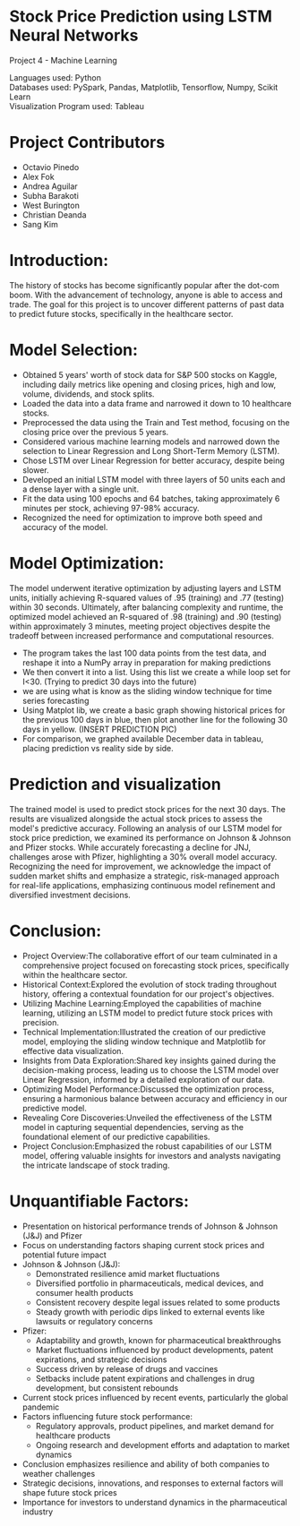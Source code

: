 # Stock Price Prediction using LSTM Neural Networks
Project 4 - Machine Learning

Languages used: Python <br />
Databases used: PySpark, Pandas, Matplotlib, Tensorflow, Numpy, Scikit Learn <br />
Visualization Program used: Tableau <br />

# Project Contributors
* Octavio Pinedo
* Alex Fok
* Andrea Aguilar
* Subha Barakoti
* West Burington
* Christian Deanda
* Sang Kim

# Introduction:
The history of stocks has become significantly popular after the dot-com boom. With the advancement of technology, anyone is able to access and trade.  The goal for this project is to uncover different patterns of past data to predict future stocks, specifically in the healthcare sector. 

# Model Selection:
* Obtained 5 years' worth of stock data for S&P 500 stocks on Kaggle, including daily metrics like opening and closing prices, high and low, volume, dividends, and stock splits.
* Loaded the data into a data frame and narrowed it down to 10 healthcare stocks.
* Preprocessed the data using the Train and Test method, focusing on the closing price over the previous 5 years.
* Considered various machine learning models and narrowed down the selection to Linear Regression and Long Short-Term Memory (LSTM).
* Chose LSTM over Linear Regression for better accuracy, despite being slower.
* Developed an initial LSTM model with three layers of 50 units each and a dense layer with a single unit.
* Fit the data using 100 epochs and 64 batches, taking approximately 6 minutes per stock, achieving 97-98% accuracy.
* Recognized the need for optimization to improve both speed and accuracy of the model.

# Model Optimization:
The model underwent iterative optimization by adjusting layers and LSTM units, initially achieving R-squared values of .95 (training) and .77 (testing) within 30 seconds. Ultimately, after balancing complexity and runtime, the optimized model achieved an R-squared of .98 (training) and .90 (testing) within approximately 3 minutes, meeting project objectives despite the tradeoff between increased performance and computational resources.
* The program takes the last 100 data points from the test data, and reshape it into a NumPy array in preparation for making predictions
* We then convert it into a list. Using this list we create a while loop set for I<30. (Trying to predict 30 days into the future)
* we are using what is know as the sliding window technique for time series forecasting
* Using Matplot lib, we create a basic graph showing historical prices for the previous 100 days in blue, then plot another line for the following 30 days in yellow. (INSERT PREDICTION PIC)
* For comparison, we graphed available December data in tableau, placing prediction vs reality side by side.

# Prediction and visualization
The trained model is used to predict stock prices for the next 30 days. The results are visualized alongside the actual stock prices to assess the model's predictive accuracy. Following an analysis of our LSTM model for stock price prediction, we examined its performance on Johnson & Johnson and Pfizer stocks. While accurately forecasting a decline for JNJ, challenges arose with Pfizer, highlighting a 30% overall model accuracy. Recognizing the need for improvement, we acknowledge the impact of sudden market shifts and emphasize a strategic, risk-managed approach for real-life applications, emphasizing continuous model refinement and diversified investment decisions.

# Conclusion:
* Project Overview:The collaborative effort of our team culminated in a comprehensive project focused on forecasting stock prices, specifically within the healthcare sector.
* Historical Context:Explored the evolution of stock trading throughout history, offering a contextual foundation for our project's objectives.
* Utilizing Machine Learning:Employed the capabilities of machine learning, utilizing an LSTM model to predict future stock prices with precision.
* Technical Implementation:Illustrated the creation of our predictive model, employing the sliding window technique and Matplotlib for effective data visualization.
* Insights from Data Exploration:Shared key insights gained during the decision-making process, leading us to choose the LSTM model over Linear Regression, informed by a detailed exploration of our data.
* Optimizing Model Performance:Discussed the optimization process, ensuring a harmonious balance between accuracy and efficiency in our predictive model.
* Revealing Core Discoveries:Unveiled the effectiveness of the LSTM model in capturing sequential dependencies, serving as the foundational element of our predictive capabilities.
* Project Conclusion:Emphasized the robust capabilities of our LSTM model, offering valuable insights for investors and analysts navigating the intricate landscape of stock trading.

# Unquantifiable Factors:
* Presentation on historical performance trends of Johnson & Johnson (J&J) and Pfizer
* Focus on understanding factors shaping current stock prices and potential future impact
* Johnson & Johnson (J&J):
  * Demonstrated resilience amid market fluctuations
  * Diversified portfolio in pharmaceuticals, medical devices, and consumer health products
  * Consistent recovery despite legal issues related to some products
  * Steady growth with periodic dips linked to external events like lawsuits or regulatory concerns
* Pfizer:
  * Adaptability and growth, known for pharmaceutical breakthroughs
  * Market fluctuations influenced by product developments, patent expirations, and strategic decisions
  * Success driven by release of drugs and vaccines
  * Setbacks include patent expirations and challenges in drug development, but consistent rebounds
* Current stock prices influenced by recent events, particularly the global pandemic
* Factors influencing future stock performance:
  * Regulatory approvals, product pipelines, and market demand for healthcare products
  * Ongoing research and development efforts and adaptation to market dynamics
* Conclusion emphasizes resilience and ability of both companies to weather challenges
* Strategic decisions, innovations, and responses to external factors will shape future stock prices
* Importance for investors to understand dynamics in the pharmaceutical industry
